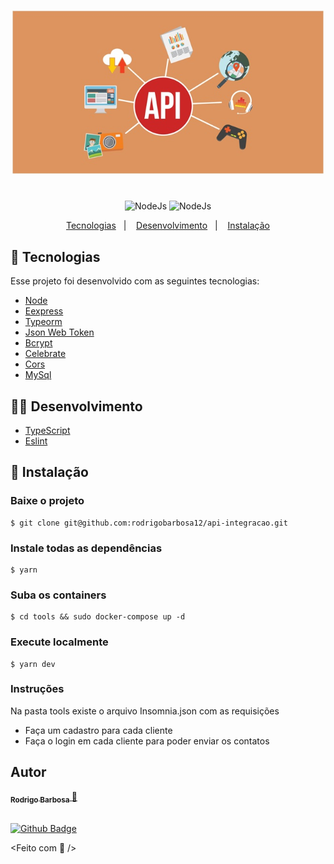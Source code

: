 <p align="center">
    <img 
      alt="API Node" 
      title="API Node" 
      width="500"
      src="src/images/api.jpeg" 
    />
</p>

<h1></h1>

<p align="center">
  <img alt="NodeJs" src="https://img.shields.io/badge/NodeJs-%3E%3D%2016.13.0-green" />
  <img alt="NodeJs" src="https://img.shields.io/badge/build-passing-green" />
</p>

<p align="center">
  <a href="#-tecnologias">Tecnologias</a>&nbsp;&nbsp;&nbsp;|&nbsp;&nbsp;&nbsp;
  <a href="#-desenvolvimento">Desenvolvimento</a>&nbsp;&nbsp;&nbsp;|&nbsp;&nbsp;&nbsp;
  <a href="#-instalação">Instalação</a>
</p>



## 🚀 Tecnologias

Esse projeto foi desenvolvido com as seguintes tecnologias:

- [Node](https://nodejs.org/en/)
- [Eexpress](https://www.npmjs.com/package/express)
- [Typeorm](https://typeorm.io/#/)
- [Json Web Token](https://jwt.io/)
- [Bcrypt](https://www.npmjs.com/package/bcrypt)
- [Celebrate](https://www.npmjs.com/package/celebrate)
- [Cors](https://www.npmjs.com/package/cors)
- [MySql](https://www.npmjs.com/package/mysql)


## 🧑‍🔧 Desenvolvimento

- [TypeScript](https://www.typescriptlang.org/)
- [Eslint](https://www.npmjs.com/package/eslint)

## 🧩 Instalação

### Baixe o projeto
    $ git clone git@github.com:rodrigobarbosa12/api-integracao.git

### Instale todas as dependências
    $ yarn

### Suba os containers
    $ cd tools && sudo docker-compose up -d

### Execute localmente
    $ yarn dev

### Instruções
Na pasta tools existe o arquivo Insomnia.json com as requisições
- Faça um cadastro para cada cliente
- Faça o login em cada cliente para poder enviar os contatos

## Autor

<a href="https://www.linkedin.com/in/rodrigo-barbosa-7a1429157/">
 <sub>
    <b>Rodrigo Barbosa</b>
 </sub>
</a>
<a href="#" title="Rocket">🚀</a>

 <br />
 <br />

[![Github Badge](https://img.shields.io/github/followers/rodrigobarbosa12?style=social&link=https://github.com/rodrigobarbosa12)](https://github.com/rodrigobarbosa12)

<Feito com 💙 />
